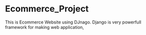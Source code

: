 # Ecommerce_Project
This is Ecommerce  Website using DJnago. 
Django is very powerfull framework for making web application,


